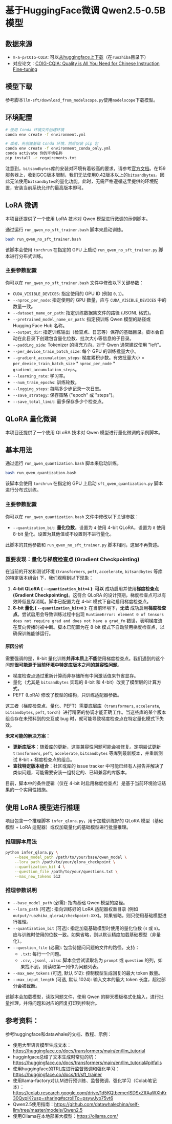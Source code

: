 # 基于HuggingFace微调 Qwen2.5-0.5B模型

## 数据来源

- `m-a-p/COIG-CQIA`: 可以[从huggingface上下载](https://huggingface.co/datasets/m-a-p/COIG-CQIA)（在`ruozhiba`目录下）
- 对应论文：[COIG-CQIA: Quality is All You Need for Chinese Instruction Fine-tuning](https://arxiv.org/abs/2403.18058)

## 模型下载

参考脚本`llm-sft/download_from_modelscope.py`使用`modelscope`下载模型。

## 环境配置

```bash
# 使用 Conda 环境文件创建环境
conda env create -f environment.yml

# 或者，先创建基础 Conda 环境，然后安装 pip 包
conda env create -f environment_conda_only.yml
conda activate 你的环境名称
pip install -r requirements.txt
```

注意到，`bitsandbytes`库的安装对环境有着较高的要求，请参考[官方文档](https://huggingface.co/docs/bitsandbytes/main/installation)。在159服务器上，收到GCC版本限制，我们无法使用0.42版本以上的`bitsandbytes`。因此无法使用`bitsandbytes`的量化功能。此时，无需严格遵循这里提供的环境配置，安装当前系统允许的最高版本即可。

## LoRA 微调

本项目还提供了一个使用 LoRA 技术对 Qwen 模型进行微调的示例脚本。

通过运行 `run_qwen_no_sft_trainer.bash` 脚本来启动训练。

```bash
bash run_qwen_no_sft_trainer.bash
```

该脚本会使用 `torchrun` 在指定的 GPU 上启动 `run_qwen_no_sft_trainer.py` 脚本进行分布式训练。

### 主要参数配置

你可以在 `run_qwen_no_sft_trainer.bash` 文件中修改以下关键参数：

*   `CUDA_VISIBLE_DEVICES`: 指定使用的 GPU ID (例如 `0,1`)。
*   `--nproc_per_node`: 指定使用的 GPU 数量，应与 `CUDA_VISIBLE_DEVICES` 中的数量一致。
*   `--dataset_name_or_path`: 指定训练数据集文件的路径 (JSONL 格式)。
*   `--pretrained_model_name_or_path`: 指定预训练 Qwen 模型的路径或 Hugging Face Hub 名称。
*   `--output_dir`: 指定训练输出（检查点、日志等）保存的基础目录。脚本会自动在此目录下创建包含量化位数、批次大小等信息的子目录。
*   `--padding_side`: Tokenizer 的填充方向，对于 Qwen 通常建议使用 "left"。
*   `--per_device_train_batch_size`: 每个 GPU 的训练批量大小。
*   `--gradient_accumulation_steps`: 梯度累积步数。有效批量大小 = `per_device_train_batch_size` * `nproc_per_node` * `gradient_accumulation_steps`。
*   `--learning_rate`: 学习率。
*   `--num_train_epochs`: 训练轮数。
*   `--logging_steps`: 每隔多少步记录一次日志。
*   `--save_strategy`: 保存策略 ("epoch" 或 "steps")。
*   `--save_total_limit`: 最多保存多少个检查点。

## QLoRA 量化微调

本项目还提供了一个使用 QLoRA 技术对 Qwen 模型进行量化微调的示例脚本。

## 基本用法

通过运行 `run_qwen_quantization.bash` 脚本来启动训练。

```bash
bash run_qwen_quantization.bash
```

该脚本会使用 `torchrun` 在指定的 GPU 上启动 `sft_qwen_quantization.py` 脚本进行分布式训练。

### 主要参数配置

你可以在 `run_qwen_quantization.bash` 文件中修改以下关键参数：

*   `--quantization_bit`: **量化位数**。设置为 `4` 使用 4-bit QLoRA，设置为 `8` 使用 8-bit 量化。设置为其他值或不设置则不进行量化。

此脚本的其他参数和 `run_qwen_no_sft_trainer.py` 脚本相同，这里不再赘述。

### 重要发现：量化与梯度检查点 (Gradient Checkpointing)

在当前的开发和测试环境 (`transformers`, `peft`, `accelerate`, `bitsandbytes` 等库的特定版本组合) 下，我们观察到以下现象：

1.  **4-bit QLoRA ( `--quantization_bit=4` )**: **可以** 成功启用并使用**梯度检查点 (Gradient Checkpointing)**。这符合 QLoRA 的设计预期，梯度检查点可以有效降低显存消耗。脚本已配置为在 4-bit 模式下自动启用梯度检查点。
2.  **8-bit 量化 ( `--quantization_bit=8` )**: 在当前环境下，**无法** 成功启用**梯度检查点**。尝试启用会导致训练过程中出现 `RuntimeError: element 0 of tensors does not require grad and does not have a grad_fn` 错误，表明梯度流在反向传播时被中断。脚本已配置为在 8-bit 模式下自动禁用梯度检查点，以确保训练能够运行。

#### 原因分析

需要强调的是，8-bit 量化训练**并非本质上不能**使用梯度检查点。我们遇到的这个问题**很可能源于当前环境中特定库版本之间的兼容性问题**。

*   梯度检查点通过重新计算而非存储所有中间激活值来节省显存。
*   量化（尤其是 `bitsandbytes` 实现的 8-bit 和 4-bit）改变了模型层的计算方式。
*   PEFT (LoRA) 修改了模型的结构，只训练适配器参数。

这三者（梯度检查点、量化、PEFT）需要底层库（`transformers`, `accelerate`, `bitsandbytes`, `peft`, `torch`）进行精密的协调才能正确工作。当这些库的某个版本组合存在未预料到的交互或 bug 时，就可能导致梯度检查点在特定量化模式下失效。

**未来可能的解决方案：**

*   **更新库版本**：随着库的更新，这类兼容性问题可能会被修复。定期尝试更新 `transformers`, `peft`, `accelerate`, `bitsandbytes` 等库到最新版本，并重新测试 8-bit + 梯度检查点的组合。
*   **查找特定版本组合**：社区或库的 issue tracker 中可能已经有人报告并解决了类似问题，可能需要安装一组特定的、已知兼容的库版本。

目前，脚本中的条件逻辑（仅在 4-bit 时启用梯度检查点）是基于当前环境验证结果的一个实用性措施。 

## 使用 LoRA 模型进行推理

项目包含一个推理脚本 `infer_qlora.py`，用于加载训练好的 QLoRA 模型（基础模型 + LoRA 适配器）或仅加载量化的基础模型进行批量推理。

### 推理脚本用法

```bash
python infer_qlora.py \
    --base_model_path /path/to/your/base/qwen_model \
    --lora_path /path/to/your/qlora_checkpoint \
    --quantization_bit 4 \
    --question_file /path/to/your/questions.txt \
    --max_new_tokens 512
```

### 推理参数说明

*   `--base_model_path` (必需): 指向基础 Qwen 模型的路径。
*   `--lora_path` (可选): 指向训练好的 LoRA 适配器权重目录 (例如 `output/ruozhiba_qlora4/checkpoint-XXX`)。如果省略，则只使用基础模型进行推理。
*   `--quantization_bit` (可选): 指定加载基础模型时使用的量化位数 (`4` 或 `8`)。应与训练时使用的位数一致。如果省略，则以默认精度加载基础模型（非量化）。
*   `--question_file` (必需): 包含待提问问题的文件的路径。支持：
    *   `.txt`: 每行一个问题。
    *   `.csv`, `.jsonl`, `.xlsx`: 脚本会尝试读取名为 `prompt` 或 `question` 的列，如果找不到，则读取第一列作为问题列表。
*   `--max_new_tokens` (可选, 默认 512): 控制模型生成回复的最大 token 数量。
*   `--max_input_length` (可选, 默认 1024): 输入文本的最大 token 长度，超过部分会被截断。

该脚本会加载模型，读取问题文件，使用 Qwen 的聊天模板格式化输入，进行批量推理，并将问题和对应的回复打印到控制台。 


## 参考资料：
参考huggingface和datawhale的文档、教程、示例：
- 使用大型语言模型生成文本：https://huggingface.co/docs/transformers/main/en/llm_tutorial
- hugginfgace总结了文本生成时常见的坑：https://huggingface.co/docs/transformers/main/en/llm_tutorial#pitfalls
- 使用huggingface的TRL库进行监督微调和强化学习：https://huggingface.co/docs/trl/sft_trainer
- 使用llama-factory对LLM进行预训练、监督微调、强化学习（Colab笔记本）：https://colab.research.google.com/drive/1d5KQtbemerlSDSxZIfAaWXhKr30QypiK?usp=sharing#scrollTo=psywJyo75vt6
- Qwen2.5使用指南：https://github.com/datawhalechina/self-llm/tree/master/models/Qwen2.5
- 使用Ollama在本地部署大模型：https://ollama.com/